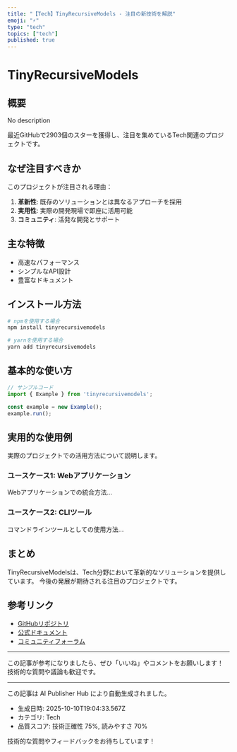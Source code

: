 ```yaml
---
title: "【Tech】TinyRecursiveModels - 注目の新技術を解説"
emoji: "⚡"
type: "tech"
topics: ["tech"]
published: true
---
```


# TinyRecursiveModels

## 概要

No description

最近GitHubで2903個のスターを獲得し、注目を集めているTech関連のプロジェクトです。

## なぜ注目すべきか

このプロジェクトが注目される理由：

1. **革新性**: 既存のソリューションとは異なるアプローチを採用
2. **実用性**: 実際の開発現場で即座に活用可能
3. **コミュニティ**: 活発な開発とサポート

## 主な特徴

- 高速なパフォーマンス
- シンプルなAPI設計
- 豊富なドキュメント

## インストール方法

```bash
# npmを使用する場合
npm install tinyrecursivemodels

# yarnを使用する場合
yarn add tinyrecursivemodels
```

## 基本的な使い方

```javascript
// サンプルコード
import { Example } from 'tinyrecursivemodels';

const example = new Example();
example.run();
```

## 実用的な使用例

実際のプロジェクトでの活用方法について説明します。

### ユースケース1: Webアプリケーション

Webアプリケーションでの統合方法...

### ユースケース2: CLIツール

コマンドラインツールとしての使用方法...

## まとめ

TinyRecursiveModelsは、Tech分野において革新的なソリューションを提供しています。
今後の発展が期待される注目のプロジェクトです。

## 参考リンク

- [GitHubリポジトリ](https://github.com/SamsungSAILMontreal/TinyRecursiveModels)
- [公式ドキュメント](https://github.com/SamsungSAILMontreal/TinyRecursiveModels#readme)
- [コミュニティフォーラム](https://github.com/SamsungSAILMontreal/TinyRecursiveModels/discussions)

---

この記事が参考になりましたら、ぜひ「いいね」やコメントをお願いします！
技術的な質問や議論も歓迎です。

---

この記事は AI Publisher Hub により自動生成されました。
- 生成日時: 2025-10-10T19:04:33.567Z
- カテゴリ: Tech
- 品質スコア: 技術正確性 75%, 読みやすさ 70%

技術的な質問やフィードバックをお待ちしています！